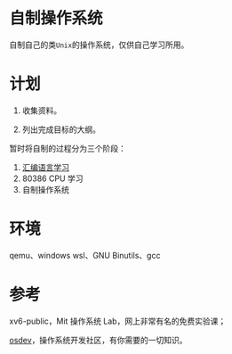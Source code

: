 # 自制操作系统

自制自己的类`Unix`的操作系统，仅供自己学习所用。

# 计划

1. 收集资料。

2. 列出完成目标的大纲。

暂时将自制的过程分为三个阶段：

1. [汇编语言学习](./gas/index.md)
2. 80386 CPU 学习
3. 自制操作系统

# 环境

qemu、windows wsl、GNU Binutils、gcc

# 参考

xv6-public，Mit 操作系统 Lab，网上非常有名的免费实验课；

[osdev](https://wiki.osdev.org/Main_Page)，操作系统开发社区，有你需要的一切知识。
